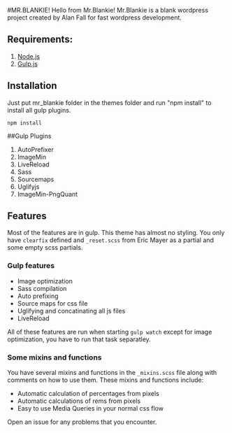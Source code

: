 #MR.BLANKIE!
Hello from Mr.Blankie!
Mr.Blankie is a blank wordpress project created by Alan Fall for fast wordpress development.

## Requirements:

1. [Node.js](https://nodejs.org/)
2. [Gulp.js](http://gulpjs.com/)

## Installation

Just put mr_blankie folder in the themes folder and run "npm install" to install all gulp plugins.

```shell
npm install
```

##Gulp Plugins

1. AutoPrefixer
2. ImageMin
3. LiveReload
4. Sass
5. Sourcemaps
6. Uglifyjs
7. ImageMin-PngQuant

## Features

Most of the features are in gulp. This theme has almost no styling. You only have `clearfix` defined and `_reset.scss` from Eric Mayer as a partial and some empty scss partials.

### Gulp features

* Image optimization
* Sass compilation
* Auto prefixing
* Source maps for css file
* Uglifying and concatinating all js files
* LiveReload

All of these features are run when starting `gulp watch` except for image optimization, you have to run that task separatley.

### Some mixins and functions

You have several mixins and functions in the `_mixins.scss` file along with comments on how to use them. These mixins and functions include:

* Automatic calculation of percentages from pixels
* Automatic calculations of rems from pixels 
* Easy to use Media Queries in your normal css flow

Open an issue for any problems that you encounter. 